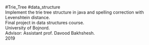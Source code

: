 #Trie_Tree  #data_structure <br>
Implement the trie tree structure in java and spelling correction with Levenshtein distance.<br>
Final project in data structures course.<br>
University of Bojnord.<br>
Advisor: Assistant prof. Davood Bakhshesh.<br>
2019
